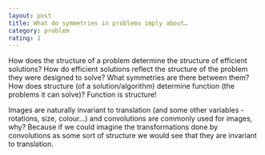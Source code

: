 ```yaml
---
layout: post
title: What do symmetries in problems imply about…
category: problem
rating: 1
---
```


How does the structure of a problem determine the structure of efficient solutions? How do efficient solutions reflect the structure of the problem they were designed to solve? What symmetries are there between them? How does structure (of a solution/algorithm) determine function (the problems it can solve)? Function is structure!

Images are naturally invariant to translation (and some other variables - rotations, size, colour...) and convolutions are commonly used for images, why? Because if we could imagine the transformations done by convolutions as some sort of structure we would see that they are invariant to translation.